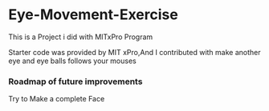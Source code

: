 # Eye-Movement-Exercise
This is a Project i did with MITxPro Program

Starter code was provided by MIT xPro,And I contributed with make another eye and eye balls follows your mouses 
### Roadmap of future improvements

Try to Make a complete Face 

